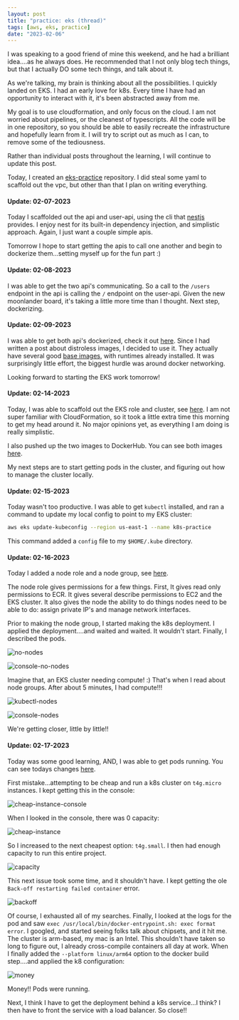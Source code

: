 ```yaml
---
layout: post
title: "practice: eks (thread)"
tags: [aws, eks, practice]
date: "2023-02-06"
---
```


I was speaking to a good friend of mine this weekend, and he had a brilliant idea....as he always does. He recommended that I not only blog tech things, but that I actually DO some tech things, and talk about it.

As we're talking, my brain is thinking about all the possibilities. I quickly landed on EKS. I had an early love for k8s. Every time I have had an opportunity to interact with it, it's been abstracted away from me.

My goal is to use cloudformation, and only focus on the cloud. I am not worried about pipelines, or the cleanest of typescripts. All the code will be in one repository, so you should be able to easily recreate the infrastructure and hopefully learn from it. I will try to script out as much as I can, to remove some of the tediousness.

Rather than individual posts throughout the learning, I will continue to update this post.

Today, I created an [eks-practice](https://github.com/jamespgrant3/eks-practice) repository. I did steal some yaml to scaffold out the vpc, but other than that I plan on writing everything.

#### Update: 02-07-2023

Today I scaffolded out the api and user-api, using the cli that [nestjs](https://nestjs.com) provides. I enjoy nest for its built-in dependency injection, and simplistic approach. Again, I just want a couple simple apis.

Tomorrow I hope to start getting the apis to call one another and begin to dockerize them...setting myself up for the fun part :)

#### Update: 02-08-2023

I was able to get the two api's communicating. So a call to the `/users` endpoint in the api is calling the `/` endpoint on the user-api. Given the new moonlander board, it's taking a little more time than I thought. Next step, dockerizing.

#### Update: 02-09-2023

I was able to get both api's dockerized, check it out [here](https://github.com/jamespgrant3/eks-practice/commit/d4c8ca5a6503ececa0109fd8c338a7804d8b1c1c). Since I had written a post about distroless images, I decided to use it. They actually have several good [base images](https://github.com/GoogleContainerTools/distroless#what-images-are-available), with runtimes already installed. It was surprisingly little effort, the biggest hurdle was around docker networking.

Looking forward to starting the EKS work tomorrow!

#### Update: 02-14-2023

Today, I was able to scaffold out the EKS role and cluster, see [here](https://github.com/jamespgrant3/eks-practice/commit/d86f2908a7627c8d9753f5675460657c78709b7e). I am not super familiar with CloudFormation, so it took a little extra time this morning to get my head around it. No major opinions yet, as everything I am doing is really simplistic.

I also pushed up the two images to DockerHub. You can see both images [here](https://hub.docker.com/search?q=jamespgrant3).

My next steps are to start getting pods in the cluster, and figuring out how to manage the cluster locally.

#### Update: 02-15-2023

Today wasn't too productive. I was able to get `kubectl` installed, and ran a command to update my local config to point to my EKS cluster:

```sh
aws eks update-kubeconfig --region us-east-1 --name k8s-practice
```

This command added a `config` file to my `$HOME/.kube` directory.

#### Update: 02-16-2023

Today I added a node role and a node group, see [here](https://github.com/jamespgrant3/eks-practice/commit/77a297fe375bdd6c94b246d89d91fe6efb8c2f0).

The node role gives permissions for a few things. First, It gives read only permissions to ECR. It gives several describe permissions to EC2 and the EKS cluster. It also gives the node the ability to do things nodes need to be able to do: assign private IP's and manage network interfaces.

Prior to making the node group, I started making the k8s deployment. I applied the deployment....and waited and waited. It wouldn't start. Finally, I described the pods.

![no-nodes](/images/eks/no-nodes.png)

![console-no-nodes](/images/eks/console-no-nodes.png)

Imagine that, an EKS cluster needing compute! :) That's when I read about node groups. After about 5 minutes, I had compute!!!

![kubectl-nodes](/images/eks/kubectl-nodes.png)

![console-nodes](/images/eks/console-nodes.png)

We're getting closer, little by little!!

#### Update: 02-17-2023

Today was some good learning, AND, I was able to get pods running. You can see todays changes [here](https://github.com/jamespgrant3/eks-practice/commit/1b717d87cd70ff417012954fd5aa2bb066264f5e
).

First mistake...attempting to be cheap and run a k8s cluster on `t4g.micro` instances. I kept getting this in the console:

![cheap-instance-console](/images/eks/cheap-instance-console.png)

When I looked in the console, there was 0 capacity:

![cheap-instance](/images/eks/cheap-instance.png)

So I increased to the next cheapest option: `t4g.small`. I then had enough capacity to run this entire project.

![capacity](/images/eks/capacity.png)

This next issue took some time, and it shouldn't have. I kept getting the ole `Back-off restarting failed container` error.

![backoff](/images/eks/backoff.png)

Of course, I exhausted all of my searches. Finally, I looked at the logs for the pod and saw `exec /usr/local/bin/docker-entrypoint.sh: exec format error`. I googled, and started seeing folks talk about chipsets, and it hit me. The cluster is arm-based, my mac is an Intel. This shouldn't have taken so long to figure out, I already cross-compile containers all day at work. When I finally added the `--platform linux/arm64` option to the docker build step....and applied the k8 configuration:

![money](/images/eks/money.png)

Money!! Pods were running.

Next, I think I have to get the deployment behind a k8s service...I think? I then have to front the service with a load balancer. So close!!
